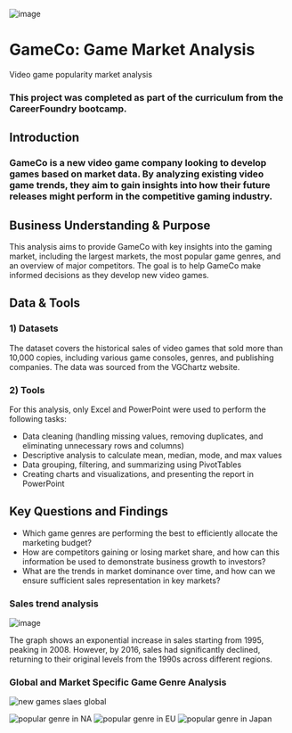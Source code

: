 
![image](https://github.com/user-attachments/assets/5fecd4f9-4761-4555-a1ea-fdcecef286f6)


# GameCo: Game Market Analysis
Video game popularity market analysis
### This project was completed as part of the curriculum from the CareerFoundry bootcamp.

## Introduction
### GameCo is a new video game company looking to develop games based on market data. By analyzing existing video game trends, they aim to gain insights into how their future releases might perform in the competitive gaming industry.

## Business Understanding & Purpose
This analysis aims to provide GameCo with key insights into the gaming market, including the largest markets, the most popular game genres, and an overview of major competitors. The goal is to help GameCo make informed decisions as they develop new video games.

## Data & Tools
### 1)	Datasets
The dataset covers the historical sales of video games that sold more than 10,000 copies, including various game consoles, genres, and publishing companies. The data was sourced from the VGChartz website.

### 2)	Tools
For this analysis, only Excel and PowerPoint were used to perform the following tasks:

- Data cleaning (handling missing values, removing duplicates, and eliminating unnecessary rows and columns)
- Descriptive analysis to calculate mean, median, mode, and max values
- Data grouping, filtering, and summarizing using PivotTables
- Creating charts and visualizations, and presenting the report in PowerPoint

## Key Questions and Findings
- Which game genres are performing the best to efficiently allocate the marketing budget?
- How are competitors gaining or losing market share, and how can this information be used to demonstrate business growth to investors?
- What are the trends in market dominance over time, and how can we ensure sufficient sales representation in key markets?

### Sales trend analysis

![image](https://github.com/user-attachments/assets/5d2e6d2b-5aeb-4749-91ca-fc03989f00c2)

The graph shows an exponential increase in sales starting from 1995, peaking in 2008. However, by 2016, sales had significantly declined, returning to their original levels from the 1990s across different regions.

### Global and Market Specific Game Genre Analysis
![new games slaes global](https://github.com/user-attachments/assets/2b557ee4-12f8-4e24-b96d-afd0a650d813)

![popular genre in NA](https://github.com/user-attachments/assets/78edce48-29cd-4e0d-bc01-2a7c1e5c65c1)   ![popular genre in EU](https://github.com/user-attachments/assets/81dc3e9e-ebc7-4aa6-b72f-5509d7566fdf)    ![popular genre in Japan](https://github.com/user-attachments/assets/1a229a8b-6cdf-4481-8b23-d7e51de0cc77)


